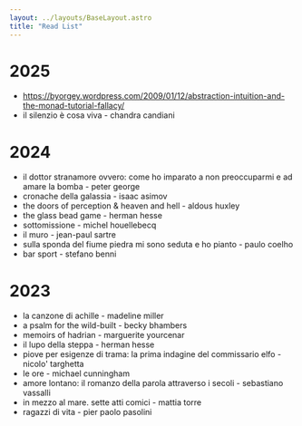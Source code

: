 ```yaml
---
layout: ../layouts/BaseLayout.astro
title: "Read List"
---
```

# 2025 
- https://byorgey.wordpress.com/2009/01/12/abstraction-intuition-and-the-monad-tutorial-fallacy/
- il silenzio è cosa viva - chandra candiani
# 2024
- il dottor stranamore ovvero: come ho imparato a non preoccuparmi e ad amare la bomba - peter george
- cronache della galassia - isaac asimov
- the doors of perception & heaven and hell - aldous huxley
- the glass bead game - herman hesse
- sottomissione - michel houellebecq 
- il muro - jean-paul sartre
- sulla sponda del fiume piedra mi sono seduta e ho pianto - paulo coelho
- bar sport - stefano benni
# 2023
- la canzone di achille - madeline miller
- a psalm for the wild-built - becky bhambers
- memoirs of hadrian - marguerite yourcenar
- il lupo della steppa - herman hesse
- piove per esigenze di trama: la prima indagine del commissario elfo - nicolo' targhetta
- le ore - michael cunningham
- amore lontano: il romanzo della parola attraverso i secoli - sebastiano vassalli 
- in mezzo al mare. sette atti comici - mattia torre
- ragazzi di vita - pier paolo pasolini